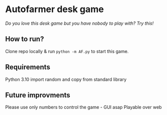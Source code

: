 # Autofarmer desk game

_Do you love this desk game but you have nobody to play with? Try this!_

## How to run?

Clone repo locally & run `python -m AF.py` to start this game.

## Requirements

Python 3.10
import random and copy from standard library

## Future improvments

Please use only numbers to control the game - GUI asap
Playable over web